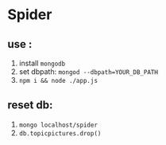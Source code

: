 # Spider

## use :

1. install `mongodb`
2. set dbpath: `mongod --dbpath=YOUR_DB_PATH`
3. `npm i && node ./app.js`

## reset db:
1. `mongo localhost/spider`
2. `db.topicpictures.drop()`